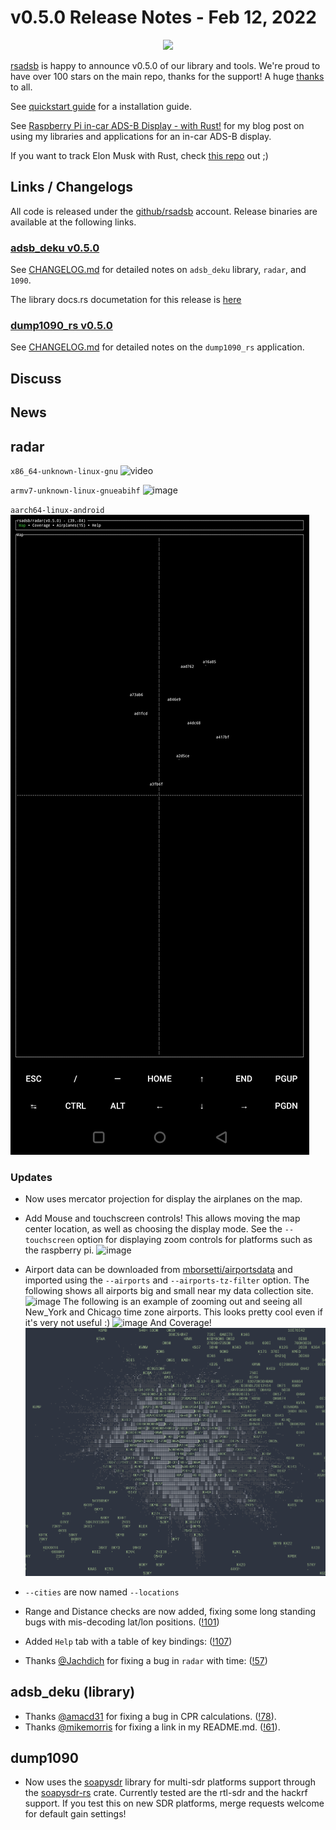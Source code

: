 # v0.5.0 Release Notes - Feb 12, 2022
<p align="center">
  <img src="https://raw.githubusercontent.com/rsadsb/adsb_deku/master/media/logo.png")
</p>

[rsadsb](https://github.com/rsadsb) is happy to announce v0.5.0 of our library and tools.
We're proud to have over 100 stars on the main repo, thanks for the support!
A huge [thanks](thanks.md) to all.

See [quickstart guide](quickstart.md) for a installation guide.

See [Raspberry Pi in-car ADS-B Display - with Rust!](rasp-pi-display.md) for my blog post on using my libraries and applications for an in-car ADS-B display.

If you want to track Elon Musk with Rust, check [this repo](https://github.com/rsadsb/elons-jets-rs) out ;)

## Links / Changelogs

All code is released under the [github/rsadsb](https://github.com/rsadsb) account.
Release binaries are available at the following links.

### [adsb_deku v0.5.0](https://github.com/rsadsb/adsb_deku/releases/tag/v0.5.0)

See [CHANGELOG.md](https://github.com/rsadsb/adsb_deku/blob/v0.5.0/CHANGELOG.md) for detailed notes on `adsb_deku` library, `radar`, and `1090`. 

The library docs.rs documetation for this release is [here](https://docs.rs/adsb_deku/0.5.0/adsb_deku/)

### [dump1090_rs v0.5.0](https://github.com/rsadsb/dump1090_rs/releases/tag/v0.5.0)

See [CHANGELOG.md](https://github.com/rsadsb/dump1090_rs/blob/v0.5.0/CHANGELOG.md) for detailed notes on the `dump1090_rs` application. 

## Discuss
## News

## radar
`x86_64-unknown-linux-gnu`
![video](media/radar_main_v0.5.0.gif)

`armv7-unknown-linux-gnueabihf`
![image](https://raw.githubusercontent.com/rsadsb/adsb_deku/master/media/peek_2022_02_06_02_640_640.gif)

`aarch64-linux-android`
![image](media/Screenshot_20220212-133517.jpg)

### Updates

- Now uses mercator projection for display the airplanes on the map.

- Add Mouse and touchscreen controls! This allows moving the map center location, as well as choosing the display mode.
See the `--touchscreen` option for displaying zoom controls for platforms such as the raspberry pi.
![image](https://user-images.githubusercontent.com/15236002/151737937-96d8fdc9-85e8-4b0c-b1e1-5499162bcad7.png)

- Airport data can be downloaded from [mborsetti/airportsdata](https://github.com/mborsetti/airportsdata)
and imported using the `--airports` and `--airports-tz-filter` option.
The following shows all airports big and small near my data collection site.
![image](https://user-images.githubusercontent.com/15236002/151717559-c1692dc8-4ce7-42c6-bbe7-0bf9a24338ab.png)
The following is an example of zooming out and seeing all New_York and Chicago time zone airports.
This looks pretty cool even if it's very not useful :)
![image](https://user-images.githubusercontent.com/15236002/151717578-f3ef5024-fd0b-4b1e-9d06-f40cc2f5df25.png)
And Coverage!
![image](media/2022-02-01-224808_987x815_scrot.png)

- `--cities` are now named `--locations`

- Range and Distance checks are now added, fixing some long standing bugs with mis-decoding lat/lon positions.
([!101](https://github.com/rsadsb/adsb_deku/pull/101))

- Added `Help` tab with a table of key bindings: ([!107](https://github.com/rsadsb/adsb_deku/pull/107))

- Thanks [@Jachdich](https://github.com/Jachdich) for fixing a bug in `radar` with time: ([!57](https://github.com/rsadsb/adsb_deku/pull/57))

## adsb_deku (library)

- Thanks [@amacd31](https://github.com/amacd31) for fixing a bug in CPR calculations.
([!78](https://github.com/rsadsb/adsb_deku/pull/78)).
- Thanks [@mikemorris](https://github.com/mikemorris) for fixing a link in my README.md.
([!61](https://github.com/rsadsb/adsb_deku/pull/61)).


## dump1090

- Now uses the [soapysdr](https://github.com/pothosware/SoapySDR) library for multi-sdr platforms
support through the [soapysdr-rs](https://github.com/kevinmehall/rust-soapysdr) crate.
Currently tested are the rtl-sdr and the hackrf support.
If you test this on new SDR platforms, merge requests welcome for default gain settings!

